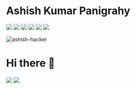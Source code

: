 
# Ashish Kumar Panigrahy


<!-- [![](https://img.shields.io/badge/Medium-%2312100E.svg?&style=flat&logo=medium&logoColor=white)](https://medium.com/@) -->
<!-- [![](https://img.shields.io/badge/Data%20Science%20Earth-%2312100E.svg?&style=flat)](https://www.datasciencearth.com/author/) -->
<!-- [![](https://img.shields.io/badge/Hacker%20Earth-%2312100E.svg?&style=flat&logo=hackerearth&logoColor=white)](https://www.hackerearth.com/@semanurkps) -->
[![](https://img.shields.io/badge/-Hackerrank-2EC866?style=flat&logo=HackerRank&logoColor=white)](https://www.hackerrank.com/akpanigrahy26)
[![](https://img.shields.io/badge/Leetcode-%2312100E.svg?&style=flat&logo=leetcode&logoColor=yellow)](https://leetcode.com/litAshish/)
[![](https://img.shields.io/badge/Kaggle-%2312100E.svg?&style=flat&logo=kaggle&logoColor=white)](https://www.kaggle.com/ashishkumarpanigrahy)
[![](https://img.shields.io/badge/-Gmail-red)](akpanigrahy26@gmail.com)
[![](https://img.shields.io/badge/linkedin-%230077B5.svg?&style=flat&logo=linkedin&logoColor=white)](https://www.linkedin.com/in/akpdata/)
[![](https://img.shields.io/badge/Email-akpanigrahy26%40gmail.com-blue)](mailto:akpanigrahy26@gmail.com)
<p align="left"> <img src="https://komarev.com/ghpvc/?username=ashish-hacker" alt="ashish-hacker" /> </p>
<h1>Hi there 👋</h1><!--
<ul>
  <li>🔭 I’m currently working on <b>Machine Learning</b> and <b>Neural Networks</b>.</li>
  <li>🌱 I’m currently learning <b>Big Data</b>, <b>Deep Learning</b> and <b>MLOps</b>. </li>
  <li>👯 I’m looking to collaborate on <b>Machine Learning, Computer Vision</b> </li>
  <li>🤔 I’m looking for help with <b>Big Data and Model Deployment</b> </li>
  <li>💬 Ask me about <b>ML,Python,Neural Networks</b>.</li>
  <li>📫 How to reach me: akpanigrahy26@gmail.com </li>
  <li>😄 Pronouns: he/him </li>
  <li>⚡ Fun fact: I can work all night and binge movies all day or binge day & night😄 </li>
</ul> -->


<!--
**ashish-hacker/ashish-hacker** is a ✨ _special_ ✨ repository because its `README.md` (this file) appears on your GitHub profile. -->

<img align='center' src="https://github-readme-stats.vercel.app/api?username=ashish-hacker&show_icons=true">
<img align="center" src="https://github-readme-stats.vercel.app/api/top-langs/?username=ashish-hacker&theme=white&langs_count=8&layout=compact" />
